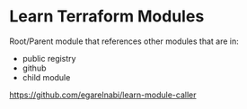 # Learn Terraform Modules

Root/Parent module that references other modules that are in:

- public registry
- github
- child module

https://github.com/egarelnabi/learn-module-caller
